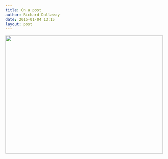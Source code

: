 ```yaml
---
title: On a post
author: Richard Dallaway
date: 2015-01-04 13:15
layout: post
---
```


<div><a href="http://static.skitters.dallaway.com/tp_IMG_20150104_131324.jpg"><img src="http://static.skitters.dallaway.com/tp_thumb_IMG_20150104_131324.jpg" width="500" height="375"/></a></div>


  
      
